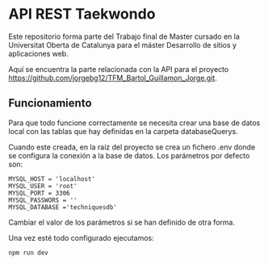 # API REST Taekwondo

Este repositorio forma parte del Trabajo final de Master cursado en la Universitat Oberta de Catalunya para el máster Desarrollo de sitios y aplicaciones web.

Aquí se encuentra la parte relacionada con la API para el proyecto https://github.com/jorgebg12/TFM_Bartol_Guillamon_Jorge.git.

## Funcionamiento

Para que todo funcione correctamente se necesita crear una base de datos local con las tablas que hay definidas en la carpeta databaseQuerys.

Cuando este creada, en la raíz del proyecto se crea un fichero .env donde se configura la conexión a la base de datos. Los parámetros por defecto son:
```
MYSQL_HOST = 'localhost'
MYSQL_USER = 'root'
MYSQL_PORT = 3306
MYSQL_PASSWORS = ''
MYSQL_DATABASE ='techniquesdb'
```

Cambiar el valor de los parámetros si se han definido de otra forma.

Una vez esté todo configurado ejecutamos:
```
npm run dev
```
